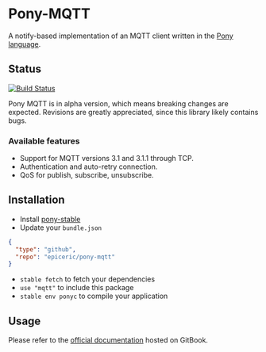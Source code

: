 # Pony-MQTT

A notify-based implementation of an MQTT client written in the
[Pony language](https://www.ponylang.org/).

## Status

[![Build Status](https://travis-ci.org/EpicEric/pony-mqtt.svg?branch=master)](https://travis-ci.org/EpicEric/pony-mqtt)

Pony MQTT is in alpha version, which means breaking changes are expected.
Revisions are greatly appreciated, since this library likely contains bugs.

### Available features

* Support for MQTT versions 3.1 and 3.1.1 through TCP.
* Authentication and auto-retry connection.
* QoS for publish, subscribe, unsubscribe.

## Installation

* Install [pony-stable](https://github.com/ponylang/pony-stable)
* Update your `bundle.json`

```json
{ 
  "type": "github",
  "repo": "epiceric/pony-mqtt"
}
```

* `stable fetch` to fetch your dependencies
* `use "mqtt"` to include this package
* `stable env ponyc` to compile your application

## Usage

Please refer to the
[official documentation](https://epiceric.gitbooks.io/pony-mqtt/)
hosted on GitBook.
